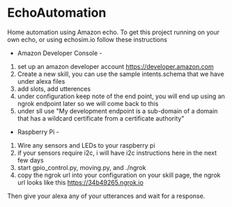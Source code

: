 # EchoAutomation
Home automation using Amazon echo. To get this project running on your own echo, or using echosim.io follow these instructions
- Amazon Developer Console -
1. set up an amazon developer account https://developer.amazon.com
2. Create a new skill, you can use the sample intents.schema that we have under alexa files
3. add slots, add utterences
4. under configuration keep note of the end point, you will end up using an ngrok endpoint later so we will come back to this
5. under sll use  "My development endpoint is a sub-domain of a domain that has a wildcard certificate from a certificate authority"

- Raspberry Pi - 
1. Wire any sensors and LEDs to your raspberry pi
2. if your sensors require i2c, i will have i2c instructions here in the next few days
3. start gpio_control.py, moving.py, and ./ngrok
4. copy the ngrok url into your configuration on your skill page, the ngrok url looks like this https://34b49265.ngrok.io

Then give your alexa any of your utterances and wait for a response.
